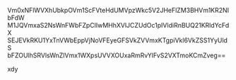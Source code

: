Vm0xNFlWVXhUbkpOVm1ScFVteHdUMVpzWkc5V2JHeFlZM3BHVm1KR2NIbFdW
M1JQVmxaS2NsWnFWbFZpClIwMHhXVlJCZUdOc1pIVldiRnBUQ21KRldYcFdX
SEJEVkRKU1YxTnVWbEppVjNoVFEyeGFSVkZVVmxKTgpiVkl6VkZSS1YyUldS
bFZOUlhSRVlsWnZlVmx1WXpsUVVXOUxaRmRvYlFvS2VXTmoKCmZveg==

xdy